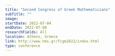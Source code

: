 ```yaml
---
title: "Second Congress of Greek Mathematicians"
subTitle: ""
image:
startDate: 2022-07-04
endDate: 2022-07-08
researchFields: All
location: Athens, Greece
link: http://www.hms.gr/fcgm2022/index.html
type: conference
---
```

